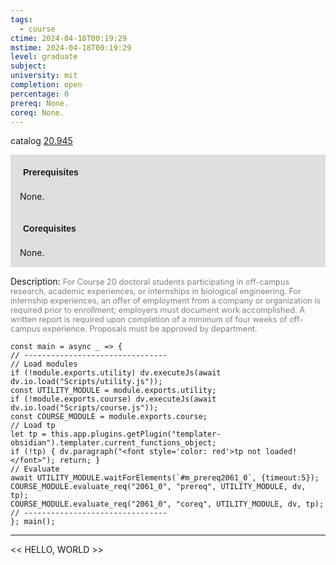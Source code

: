 ```yaml
---
tags:
  - course
ctime: 2024-04-18T00:19:29
mstime: 2024-04-18T00:19:29
level: graduate
subject: 
university: mit
completion: open
percentage: 0
prereq: None.
coreq: None.
---
```


catalog [20.945](http://student.mit.edu/catalog/m20a.html#20.945)

<span style="display: block; padding: 15px; background-color: rgb(100, 100, 100, 0.2);"><font id="m_prereq2061_0" style="display: block; font-family: Arial, sans-serif; font-weight: bold; padding: 5px">Prerequisites</font><br><span id="prereq2061_0">None.</span></span>
<span style="display: block; padding: 15px; background-color: rgb(100, 100, 100, 0.2);"><font id="m_coreq2061_0" style="display: block; font-family: Arial, sans-serif; font-weight: bold; padding: 5px">Corequisites</font><br><span id="coreq2061_0">None.</span></span>

<font style="">Description:</font>
<font style="color: grey; font-size: 0.8rem;">For Course 20 doctoral students participating in off-campus research, academic experiences, or internships in biological engineering. For internship experiences, an offer of employment from a company or organization is required prior to enrollment; employers must document work accomplished. A written report is required upon completion of a minimum of four weeks of off-campus experience. Proposals must be approved by department.</font>

```dataviewjs
const main = async _ => {
// --------------------------------
// Load modules
if (!module.exports.utility) dv.executeJs(await dv.io.load("Scripts/utility.js"));
const UTILITY_MODULE = module.exports.utility;
if (!module.exports.course) dv.executeJs(await dv.io.load("Scripts/course.js"));
const COURSE_MODULE = module.exports.course;
// Load tp
let tp = this.app.plugins.getPlugin("templater-obsidian").templater.current_functions_object;
if (!tp) { dv.paragraph("<font style='color: red'>tp not loaded!</font>"); return; }
// Evaluate
await UTILITY_MODULE.waitForElements(`#m_prereq2061_0`, {timeout:5});
COURSE_MODULE.evaluate_req("2061_0", "prereq", UTILITY_MODULE, dv, tp);
COURSE_MODULE.evaluate_req("2061_0", "coreq", UTILITY_MODULE, dv, tp);
// --------------------------------
}; main();
```

---

<< HELLO, WORLD >>
